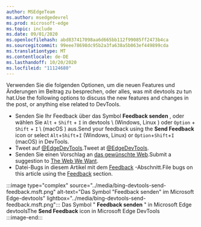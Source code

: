 ```yaml
---
author: MSEdgeTeam
ms.author: msedgedevrel
ms.prod: microsoft-edge
ms.topic: include
ms.date: 09/01/2020
ms.openlocfilehash: abd837417098aa6d665bb112f99085ff2473b4ca
ms.sourcegitcommit: 99eee78698dc95b2a3fa638a5b063ef449899cda
ms.translationtype: MT
ms.contentlocale: de-DE
ms.lasthandoff: 10/20/2020
ms.locfileid: "11124680"
---
```

<span data-ttu-id="82f48-101">Verwenden Sie die folgenden Optionen, um die neuen Features und Änderungen im Beitrag zu besprechen, oder alles, was mit devtools zu tun hat.</span><span class="sxs-lookup"><span data-stu-id="82f48-101">Use the following options to discuss the new features and changes in the post, or anything else related to DevTools.</span></span>  

*   <span data-ttu-id="82f48-102">Senden Sie Ihr Feedback über das Symbol **Feedback senden** , oder wählen Sie `Alt` + `Shift` + `I` in devtools \ (Windows, Linux \) oder `Option` + `Shift` + `I` \ (macOS \) aus.</span><span class="sxs-lookup"><span data-stu-id="82f48-102">Send your feedback using the **Send Feedback** icon or select `Alt`+`Shift`+`I` \(Windows, Linux\) or `Option`+`Shift`+`I` \(macOS\) in DevTools.</span></span>  
*   <span data-ttu-id="82f48-103">Tweet auf [@EdgeDevTools][PostTweetEdgeDevTools].</span><span class="sxs-lookup"><span data-stu-id="82f48-103">Tweet at [@EdgeDevTools][PostTweetEdgeDevTools].</span></span>  
*   <span data-ttu-id="82f48-104">Senden Sie einen Vorschlag an [das gewünschte Web][TheWebWeWant].</span><span class="sxs-lookup"><span data-stu-id="82f48-104">Submit a suggestion to [The Web We Want][TheWebWeWant].</span></span>  
*   <span data-ttu-id="82f48-105">Datei-Bugs in diesem Artikel mit dem [Feedback](#feedback) -Abschnitt.</span><span class="sxs-lookup"><span data-stu-id="82f48-105">File bugs on this article using the [Feedback](#feedback) section.</span></span>  

:::image type="complex" source="../media/bing-devtools-send-feedback.msft.png" alt-text="Das Symbol "Feedback senden" im Microsoft Edge-devtools" lightbox="../media/bing-devtools-send-feedback.msft.png":::
   <span data-ttu-id="82f48-107">Das Symbol " **Feedback senden** " in Microsoft Edge devtools</span><span class="sxs-lookup"><span data-stu-id="82f48-107">The **Send Feedback** icon in Microsoft Edge DevTools</span></span>  
:::image-end:::  

<!-- links -->  

[PostTweetEdgeDevTools]: https://twitter.com/intent/tweet?text=@EdgeDevTools "@EdgeDevTools | Einen Tweet Posten"  

[EdgeDevToolsTwitterAccount]: https://twitter.com/EdgeDevTools "@EdgeDevTools Twitter-Konto"  

[GitHubMicrosoftDocsEdgeDeveloperNewIssue]: https://github.com/MicrosoftDocs/edge-developer/issues/new?title=[DevTools%20Docs%20Feedback] "Neues Problem-MicrosoftDocs/Edge-Developer-GitHub"  

[TheWebWeWant]: https://webwewant.fyi "Das gewünschte Web"  
